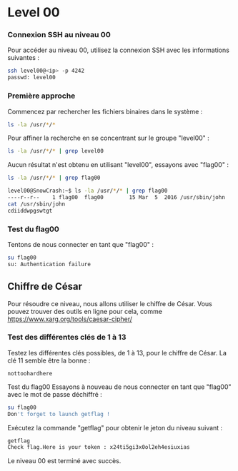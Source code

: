 
# Level 00

### Connexion SSH au niveau 00
Pour accéder au niveau 00, utilisez la connexion SSH avec les informations suivantes :
```bash
ssh level00@<ip> -p 4242
passwd: level00
```

### Première approche
Commencez par rechercher les fichiers binaires dans le système :
```bash
ls -la /usr/*/*
```

Pour affiner la recherche en se concentrant sur le groupe "level00" :
```bash
ls -la /usr/*/* | grep level00
```

Aucun résultat n'est obtenu en utilisant "level00", essayons avec "flag00" :
```bash
ls -la /usr/*/* | grep flag00

level00@SnowCrash:~$ ls -la /usr/*/* | grep flag00
----r--r--    1 flag00  flag00        15 Mar  5  2016 /usr/sbin/john
cat /usr/sbin/john
cdiiddwpgswtgt 
```

### Test du flag00
Tentons de nous connecter en tant que "flag00" :
```bash
su flag00
su: Authentication failure
```

## Chiffre de César
Pour résoudre ce niveau, nous allons utiliser le chiffre de César. Vous pouvez trouver des outils en ligne pour cela, comme 
https://www.xarg.org/tools/caesar-cipher/

### Test des différentes clés de 1 à 13
Testez les différentes clés possibles, de 1 à 13, pour le chiffre de César. La clé 11 semble être la bonne :

```code
nottoohardhere
```

Test du flag00
Essayons à nouveau de nous connecter en tant que "flag00" avec le mot de passe déchiffré :
```bash
su flag00
Don't forget to launch getflag !
```

Exécutez la commande "getflag" pour obtenir le jeton du niveau suivant :
```bash
getflag
Check flag.Here is your token : x24ti5gi3x0ol2eh4esiuxias
```
Le niveau 00 est terminé avec succès.
